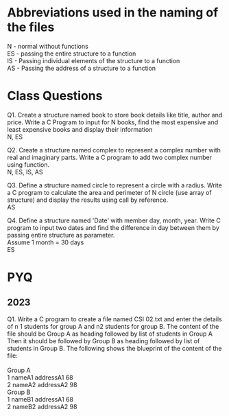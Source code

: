 # Abbreviations used in the naming of the files

N - normal without functions<br>
ES - passing the entire structure to a function<br>
IS - Passing individual elements of the structure to a function<br>
AS - Passing the address of a structure to a function<br>

# Class Questions

Q1. Create a structure named book to store book details like title, author and price. Write a C Program to input for N books, find the most expensive and least expensive books and display their information<br>N, ES

Q2. Create a structure named complex to represent a complex number with real and imaginary parts.
Write a C program to add two complex number using function.<br>N, ES, IS, AS

Q3. Define a structure named circle to represent a circle with a radius. Write a C program to calculate the area and perimeter of N circle (use array of structure) and display the results using call by reference.<br>AS

Q4. Define a structure named 'Date' with member day, month, year. Write C program to input two dates and find the difference in day between them by passing entire structure as parameter.<br>
Assume 1 month = 30 days<br>ES

# PYQ

## 2023

Q1. Write a C program to create a file named CSI 02.txt and enter the details of n 1 students for group A and n2 students for group B. The content of the file should be Group A as heading followed by list of students in Group A Then it should be followed by Group B as heading followed by list of students in Group B. The following shows the blueprint of the content of the file:<br>
<br>
Group A<br>
1 nameA1 addressA1 68<br>
2 nameA2 addressA2 98<br>
Group B<br>
1 nameB1 addressA1 68<br>
2 nameB2 addressA2 98<br>
